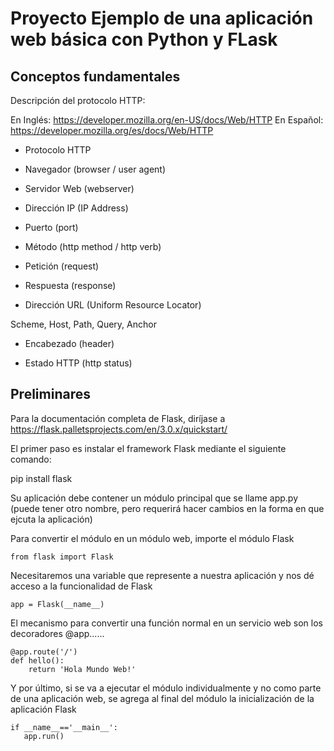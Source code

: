 # Proyecto Ejemplo de una aplicación web básica con Python y FLask

## Conceptos fundamentales

Descripción del protocolo HTTP:

En Inglés: https://developer.mozilla.org/en-US/docs/Web/HTTP
En Español: https://developer.mozilla.org/es/docs/Web/HTTP

* Protocolo HTTP

* Navegador (browser / user agent)

* Servidor Web (webserver)

* Dirección IP (IP Address)

* Puerto (port)

* Método (http method / http verb)

* Petición (request)

* Respuesta (response)

* Dirección URL (Uniform Resource Locator)

Scheme, Host, Path, Query, Anchor

* Encabezado (header)

* Estado HTTP (http status)


## Preliminares

Para la documentación completa de Flask, diríjase a https://flask.palletsprojects.com/en/3.0.x/quickstart/

El primer paso es instalar el framework Flask mediante el siguiente comando:

  pip install flask

Su aplicación debe contener un módulo principal que se llame app.py (puede tener otro nombre, pero requerirá hacer cambios en la forma en que ejcuta la aplicación)

Para convertir el módulo en un módulo web, importe el módulo Flask

```
from flask import Flask    
```

Necesitaremos una variable que represente a nuestra aplicación y nos dé acceso a la funcionalidad de Flask 

```
app = Flask(__name__)     
```

El mecanismo para convertir una función normal en un servicio web son los decoradores @app......

```
@app.route('/')      
def hello():
    return 'Hola Mundo Web!'
```

Y por último, si se va a ejecutar el módulo individualmente y no como parte de una aplicación web, se agrega 
al final del módulo la inicialización de la aplicación Flask

```
if __name__=='__main__':
   app.run()
```
